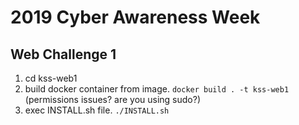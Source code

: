 # 2019 Cyber Awareness Week
## Web Challenge 1

1. cd kss-web1
2. build docker container from image. ```docker build . -t kss-web1``` (permissions issues? are you using sudo?)
3. exec INSTALL.sh file. ```./INSTALL.sh``` 
